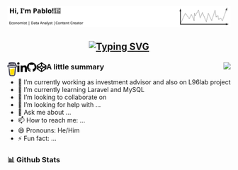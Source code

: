 
<code><img src="svg/cover_pablo.svg"></a></code>
<h2 align="center">
<a href="https://git.io/typing-svg"><img src="https://readme-typing-svg.herokuapp.com?font=Fira+Code&pause=1000&color=595959&random=false&width=435&lines=Welcome+people+and+mystical+beings.;Hoping+to+contribute+on+your+journey;Working+with+data+10%2B+years;Now+walking+over+the+tech+tightrope" alt="Typing SVG" /></a>
</h2>
<h3>
  <div width="100%" align="center">
    <a align="left" href="https://www.buymeacoffee.com/pablodiego" title="CodePen"><img width="22" align="left" src="svg/bmc-logo.svg"></a>
    <a align="left" href="https://www.linkedin.com/in/pablodiegoo/" title="LinkedIn Profile"><img align="left" width="22" src="svg/linkedin.svg"></a>
    <a align="left" href="https://github.com/pablodiegoo" title="Github"><img width="22" align="left" src="svg/github.svg"></a>
    <a align="left" href="https://codepen.io/pablodiegoo" title="CodePen"><img width="22" align="left" src="svg/codepen.svg"></a>
    <a align="right" href="https://www.buymeacoffee.com/pablodiego"><img align="right" src="https://img.buymeacoffee.com/button-api/?text=Buy me a coffee&emoji=&slug=pablodiego&button_colour=343434&font_colour=ffffff&font_family=Cookie&outline_colour=ffffff&coffee_colour=FFDD00" /></a>
    </div>
  </h3>



<h3>A little summary</h3>

- 🔭 I’m currently working as investment advisor and also on L96lab project
- 🌱 I’m currently learning Laravel and MySQL
- 👯 I’m looking to collaborate on 
- 🤔 I’m looking for help with ...
- 💬 Ask me about ...
- 📫 How to reach me: ...
- 😄 Pronouns: He/Him
- ⚡ Fun fact: ...

### 📊 Github Stats


